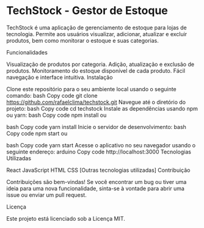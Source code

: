 # TechStock - Gestor de Estoque

TechStock é uma aplicação de gerenciamento de estoque para lojas de tecnologia. Permite aos usuários visualizar, adicionar, atualizar e excluir produtos, bem como monitorar o estoque e suas categorias.

Funcionalidades

Visualização de produtos por categoria.
Adição, atualização e exclusão de produtos.
Monitoramento do estoque disponível de cada produto.
Fácil navegação e interface intuitiva.
Instalação

Clone este repositório para o seu ambiente local usando o seguinte comando:
bash
Copy code
git clone https://github.com/rafaelclima/techstock.git
Navegue até o diretório do projeto:
bash
Copy code
cd techstock
Instale as dependências usando npm ou yarn:
bash
Copy code
npm install
ou

bash
Copy code
yarn install
Inicie o servidor de desenvolvimento:
bash
Copy code
npm start
ou

bash
Copy code
yarn start
Acesse o aplicativo no seu navegador usando o seguinte endereço:
arduino
Copy code
http://localhost:3000
Tecnologias Utilizadas

React
JavaScript
HTML
CSS
[Outras tecnologias utilizadas]
Contribuição

Contribuições são bem-vindas! Se você encontrar um bug ou tiver uma ideia para uma nova funcionalidade, sinta-se à vontade para abrir uma issue ou enviar um pull request.

Licença

Este projeto está licenciado sob a Licença MIT.
